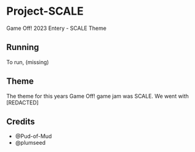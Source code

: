# Project-SCALE
Game Off! 2023 Entery - SCALE Theme

## Running 
To run, (missing)

## Theme
The theme for this years Game Off! game jam was SCALE. We went with [REDACTED] 

## Credits
- @Pud-of-Mud
- @plumseed
